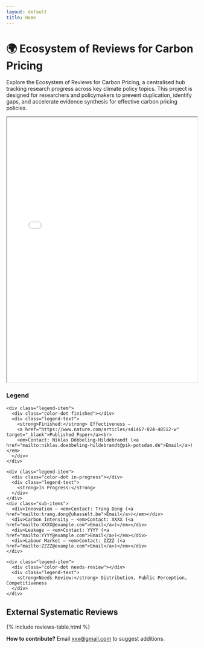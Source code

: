 ```yaml
---
layout: default
title: Home
---
```


<div class="header-container">
  <h1>🌍 Ecosystem of Reviews for Carbon Pricing</h1>
</div>

<p>
Explore the Ecosystem of Reviews for Carbon Pricing, a centralised hub tracking research progress across key climate policy topics.
This project is designed for researchers and policymakers to prevent duplication, identify gaps, and accelerate evidence synthesis for effective carbon pricing policies.
</p>

<!-- Graph -->
<div class="graph-container">
  <iframe src="/ecosystem-reviews/carbon_pricing_graph.html" width="100%" height="700"></iframe>
</div>

<!-- Shared Width Wrapper -->
<div class="stacked-container">
  
  <!-- Legend -->
  <div class="legend-box">
    <h3>Legend</h3>

    <div class="legend-item">
      <div class="color-dot finished"></div>
      <div class="legend-text">
        <strong>Finished:</strong> Effectiveness –  
        <a href="https://www.nature.com/articles/s41467-024-48512-w" target="_blank">Published Paper</a><br>
        <em>Contact: Niklas Döbbeling-Hildebrandt (<a href="mailto:niklas.doebbeling-hildebrandt@pik-potsdam.de">Email</a>)</em>
      </div>
    </div>

    <div class="legend-item">
      <div class="color-dot in-progress"></div>
      <div class="legend-text">
        <strong>In Progress:</strong>
      </div>
    </div>
    <div class="sub-items">
      <div>Innovation – <em>Contact: Trang Dong (<a href="mailto:trang.dong@uhasselt.be">Email</a>)</em></div>
      <div>Carbon Intensity – <em>Contact: XXXX (<a href="mailto:XXXX@example.com">Email</a>)</em></div>
      <div>Leakage – <em>Contact: YYYY (<a href="mailto:YYYY@example.com">Email</a>)</em></div>
      <div>Labour Market – <em>Contact: ZZZZ (<a href="mailto:ZZZZ@example.com">Email</a>)</em></div>
    </div>

    <div class="legend-item">
      <div class="color-dot needs-review"></div>
      <div class="legend-text">
        <strong>Needs Review:</strong> Distribution, Public Perception, Competitiveness
      </div>
    </div>
  </div>

  <!-- Table -->
  <div class="table-container">
    <h2>External Systematic Reviews</h2>
    {% include reviews-table.html %}
    <p class="contribute-note">
      <strong>How to contribute?</strong>  
      Email <a href="mailto:xxx@gmail.com">xxx@gmail.com</a> to suggest additions.
    </p>
  </div>
</div>
